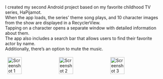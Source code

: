 I created my second Android project based on my favorite childhood TV series, HaPijamot.  
When the app loads, the series' theme song plays, and 10 character images from the show are displayed in a RecyclerView.  
Tapping on a character opens a separate window with detailed information about them.  
The app also includes a search bar that allows users to find their favorite actor by name.  
Additionally, there’s an option to mute the music.  

<div style="display: flex; justify-content: space-around; flex-wrap: wrap;">
    <img src="https://github.com/user-attachments/assets/2bc0e040-19ce-4631-a87e-4233e5303693" alt="Screenshot 1" style="width: 30%; margin: 5px;">
    <img src="https://github.com/user-attachments/assets/714a575e-a5ed-44ae-81be-62ffd1372170" alt="Screenshot 2" style="width: 30%; margin: 5px;">
    <img src="https://github.com/user-attachments/assets/87a158f9-f184-4e30-abc3-c28ab7084e0d" alt="Screenshot 3" style="width: 30%; margin: 5px;">
</div>
